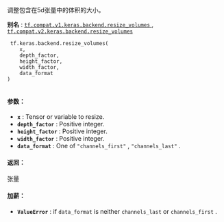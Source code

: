 调整包含在5d张量中的体积的大小。

**别名** : [ `tf.compat.v1.keras.backend.resize_volumes` ](/api_docs/python/tf/keras/backend/resize_volumes), [ `tf.compat.v2.keras.backend.resize_volumes` ](/api_docs/python/tf/keras/backend/resize_volumes)

```
 tf.keras.backend.resize_volumes(
    x,
    depth_factor,
    height_factor,
    width_factor,
    data_format
)
 
```

#### 参数：
- **`x`** : Tensor or variable to resize.
- **`depth_factor`** : Positive integer.
- **`height_factor`** : Positive integer.
- **`width_factor`** : Positive integer.
- **`data_format`** : One of  `"channels_first"` ,  `"channels_last"` .


#### 返回：
张量

#### 加薪：
- **`ValueError`** : if  `data_format`  is neither `channels_last`  or  `channels_first` .

